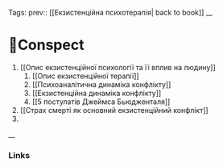 Tags: prev:: [[Екзистенційна психотерапія| back to book]]
__
# 📘Conspect

1. [[Опис екзистенційної психології та її вплив на людину]]
	1. [[Опис екзистенційної терапії]]
	2. [[Психоаналітична динаміка конфлікту]]
	3. [[Екзистенційна динаміка конфлікту]]
	4. [[5 постулатів Джеймса Бьюдженталя]]
2.  [[Страх смерті як основний екзистенційний конфлікт]]
3. 
__
### Links
